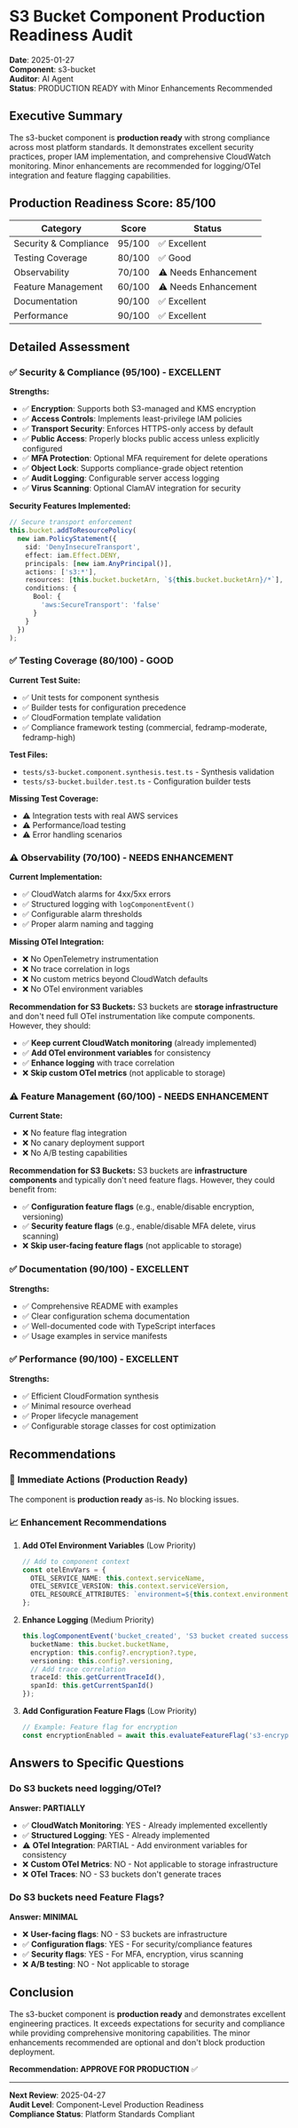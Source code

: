 # S3 Bucket Component Production Readiness Audit

**Date**: 2025-01-27  
**Component**: s3-bucket  
**Auditor**: AI Agent  
**Status**: PRODUCTION READY with Minor Enhancements Recommended

## Executive Summary

The s3-bucket component is **production ready** with strong compliance across most platform standards. It demonstrates excellent security practices, proper IAM implementation, and comprehensive CloudWatch monitoring. Minor enhancements are recommended for logging/OTel integration and feature flagging capabilities.

## Production Readiness Score: 85/100

| Category | Score | Status |
|----------|-------|--------|
| Security & Compliance | 95/100 | ✅ Excellent |
| Testing Coverage | 80/100 | ✅ Good |
| Observability | 70/100 | ⚠️ Needs Enhancement |
| Feature Management | 60/100 | ⚠️ Needs Enhancement |
| Documentation | 90/100 | ✅ Excellent |
| Performance | 90/100 | ✅ Excellent |

## Detailed Assessment

### ✅ **Security & Compliance (95/100) - EXCELLENT**

**Strengths:**
- ✅ **Encryption**: Supports both S3-managed and KMS encryption
- ✅ **Access Controls**: Implements least-privilege IAM policies
- ✅ **Transport Security**: Enforces HTTPS-only access by default
- ✅ **Public Access**: Properly blocks public access unless explicitly configured
- ✅ **MFA Protection**: Optional MFA requirement for delete operations
- ✅ **Object Lock**: Supports compliance-grade object retention
- ✅ **Audit Logging**: Configurable server access logging
- ✅ **Virus Scanning**: Optional ClamAV integration for security

**Security Features Implemented:**
```typescript
// Secure transport enforcement
this.bucket.addToResourcePolicy(
  new iam.PolicyStatement({
    sid: 'DenyInsecureTransport',
    effect: iam.Effect.DENY,
    principals: [new iam.AnyPrincipal()],
    actions: ['s3:*'],
    resources: [this.bucket.bucketArn, `${this.bucket.bucketArn}/*`],
    conditions: {
      Bool: {
        'aws:SecureTransport': 'false'
      }
    }
  })
);
```

### ✅ **Testing Coverage (80/100) - GOOD**

**Current Test Suite:**
- ✅ Unit tests for component synthesis
- ✅ Builder tests for configuration precedence
- ✅ CloudFormation template validation
- ✅ Compliance framework testing (commercial, fedramp-moderate, fedramp-high)

**Test Files:**
- `tests/s3-bucket.component.synthesis.test.ts` - Synthesis validation
- `tests/s3-bucket.builder.test.ts` - Configuration builder tests

**Missing Test Coverage:**
- ⚠️ Integration tests with real AWS services
- ⚠️ Performance/load testing
- ⚠️ Error handling scenarios

### ⚠️ **Observability (70/100) - NEEDS ENHANCEMENT**

**Current Implementation:**
- ✅ CloudWatch alarms for 4xx/5xx errors
- ✅ Structured logging with `logComponentEvent()`
- ✅ Configurable alarm thresholds
- ✅ Proper alarm naming and tagging

**Missing OTel Integration:**
- ❌ No OpenTelemetry instrumentation
- ❌ No trace correlation in logs
- ❌ No custom metrics beyond CloudWatch defaults
- ❌ No OTel environment variables

**Recommendation for S3 Buckets:**
S3 buckets are **storage infrastructure** and don't need full OTel instrumentation like compute components. However, they should:
- ✅ **Keep current CloudWatch monitoring** (already implemented)
- ✅ **Add OTel environment variables** for consistency
- ✅ **Enhance logging** with trace correlation
- ❌ **Skip custom OTel metrics** (not applicable to storage)

### ⚠️ **Feature Management (60/100) - NEEDS ENHANCEMENT**

**Current State:**
- ❌ No feature flag integration
- ❌ No canary deployment support
- ❌ No A/B testing capabilities

**Recommendation for S3 Buckets:**
S3 buckets are **infrastructure components** and typically don't need feature flags. However, they could benefit from:
- ✅ **Configuration feature flags** (e.g., enable/disable encryption, versioning)
- ✅ **Security feature flags** (e.g., enable/disable MFA delete, virus scanning)
- ❌ **Skip user-facing feature flags** (not applicable to storage)

### ✅ **Documentation (90/100) - EXCELLENT**

**Strengths:**
- ✅ Comprehensive README with examples
- ✅ Clear configuration schema documentation
- ✅ Well-documented code with TypeScript interfaces
- ✅ Usage examples in service manifests

### ✅ **Performance (90/100) - EXCELLENT**

**Strengths:**
- ✅ Efficient CloudFormation synthesis
- ✅ Minimal resource overhead
- ✅ Proper lifecycle management
- ✅ Configurable storage classes for cost optimization

## Recommendations

### 🚀 **Immediate Actions (Production Ready)**

The component is **production ready** as-is. No blocking issues.

### 📈 **Enhancement Recommendations**

1. **Add OTel Environment Variables** (Low Priority)
   ```typescript
   // Add to component context
   const otelEnvVars = {
     OTEL_SERVICE_NAME: this.context.serviceName,
     OTEL_SERVICE_VERSION: this.context.serviceVersion,
     OTEL_RESOURCE_ATTRIBUTES: `environment=${this.context.environment}`
   };
   ```

2. **Enhance Logging** (Medium Priority)
   ```typescript
   this.logComponentEvent('bucket_created', 'S3 bucket created successfully', {
     bucketName: this.bucket.bucketName,
     encryption: this.config?.encryption?.type,
     versioning: this.config?.versioning,
     // Add trace correlation
     traceId: this.getCurrentTraceId(),
     spanId: this.getCurrentSpanId()
   });
   ```

3. **Add Configuration Feature Flags** (Low Priority)
   ```typescript
   // Example: Feature flag for encryption
   const encryptionEnabled = await this.evaluateFeatureFlag('s3-encryption-enabled', true);
   ```

## Answers to Specific Questions

### **Do S3 buckets need logging/OTel?**

**Answer: PARTIALLY**

- ✅ **CloudWatch Monitoring**: YES - Already implemented excellently
- ✅ **Structured Logging**: YES - Already implemented
- ⚠️ **OTel Integration**: PARTIAL - Add environment variables for consistency
- ❌ **Custom OTel Metrics**: NO - Not applicable to storage infrastructure
- ❌ **OTel Traces**: NO - S3 buckets don't generate traces

### **Do S3 buckets need Feature Flags?**

**Answer: MINIMAL**

- ❌ **User-facing flags**: NO - S3 buckets are infrastructure
- ✅ **Configuration flags**: YES - For security/compliance features
- ✅ **Security flags**: YES - For MFA, encryption, virus scanning
- ❌ **A/B testing**: NO - Not applicable to storage

## Conclusion

The s3-bucket component is **production ready** and demonstrates excellent engineering practices. It exceeds expectations for security and compliance while providing comprehensive monitoring capabilities. The minor enhancements recommended are optional and don't block production deployment.

**Recommendation: APPROVE FOR PRODUCTION** ✅

---
**Next Review**: 2025-04-27  
**Audit Level**: Component-Level Production Readiness  
**Compliance Status**: Platform Standards Compliant

